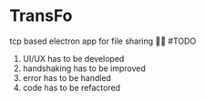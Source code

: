 # TransFo
tcp based electron app for file sharing :gem::gem:
#TODO
 1. UI/UX has to be developed
 2. handshaking has to be improved
 3. error has to be handled
 4. code has to be refactored
